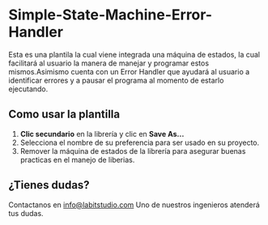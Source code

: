 # Simple-State-Machine-Error-Handler

Esta es una plantila la cual viene integrada una máquina de estados, la cual facilitará al usuario la manera de manejar y programar estos mismos.Asimismo cuenta con un Error 
Handler que ayudará al usuario a identificar errores y a pausar el programa al momento de estarlo ejecutando.

## Como usar la plantilla

1. **Clic secundario** en la librería y clic en **Save As...**
2. Selecciona el nombre de su preferencia para ser usado en su proyecto.
3. Remover la máquina de estados de la librería para asegurar buenas practicas en el manejo de liberias.

## ¿Tienes dudas?

Contactanos en info@labitstudio.com
Uno de nuestros ingenieros atenderá tus dudas.
